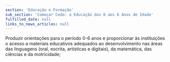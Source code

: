 ```yaml
---
section: 'Educação e Formação'
sub_section: 'Começar Cedo: a Educação dos 0 aos 6 Anos de Idade'
fulfilled_date: null
links_to_news_articles: null
---
```


Produzir orientações para o período 0-6 anos e proporcionar às instituições o acesso a materiais educativos adequados ao desenvolvimento nas áreas das linguagens (oral, escrita, artísticas e digitais), da matemática, das ciências e da motricidade;